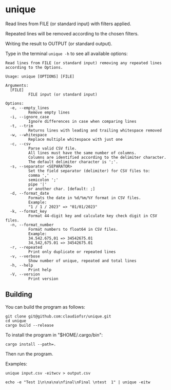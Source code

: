# unique

Read lines from FILE (or standard input) with filters applied.

Repeated lines will be removed according to the chosen filters.

Writing the result to OUTPUT (or standard output).

Type in the terminal `unique -h` to see all available options:

```
Read lines from FILE (or standard input) removing any repeated lines according to the Options.

Usage: unique [OPTIONS] [FILE]

Arguments:
  [FILE]
          FILE input (or standard input)

Options:
  -e, --empty_lines
          Remove empty lines
  -i, --ignore_case
          Ignore differences in case when comparing lines
  -t, --trim
          Returns lines with leading and trailing whitespace removed
  -w, --whitespace
          Replace multiple whitespace with just one
  -c, --csv
          Parse valid CSV file.
          All lines must have the same number of columns.
          Columns are identified according to the delimiter character.
          The default delimiter character is ';'.
  -s, --separator <SEPARATOR>
          Set the field separator (delimiter) for CSV files to:
          comma ','
          semicolon ';'
          pipe '|'
          or another char. [default: ;]
  -d, --format_date
          Formats the date in %d/%m/%Y format in CSV files.
          Example:
          "1 / 1 / 2023" => "01/01/2023"
  -k, --format_key
          Format 44-digit key and calculate key check digit in CSV files.
  -n, --format_number
          Format numbers to float64 in CSV files.
          Example:
          34.542.675,01 => 34542675.01
          34,542,675.01 => 34542675.01
  -r, --repeated
          Print only duplicate or repeated lines
  -v, --verbose
          Show number of unique, repeated and total lines
  -h, --help
          Print help
  -V, --version
          Print version
```
## Building

You can build the program as follows:
```
git clone git@github.com:claudiofsr/unique.git
cd unique
cargo build --release
```
To install the program in "$HOME/.cargo/bin":
```
cargo install --path=.
```
Then run the program.

Examples:
```
unique input.csv -eitwcv > output.csv

echo -e "Test 1\n\na\na\nfinal\nFinal \ntest  1" | unique -eitw
```